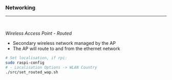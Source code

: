 ### Networking
---

<br />

*Wireless Access Point - Routed*
- Secondary wireless network managed by the AP
- The AP will route to and from the ethernet network

```sh
# Set localisation, if rpi:
sudo raspi-config
# - Localisation Options -> WLAN Country
./src/set_routed_wap.sh
```

<br />
